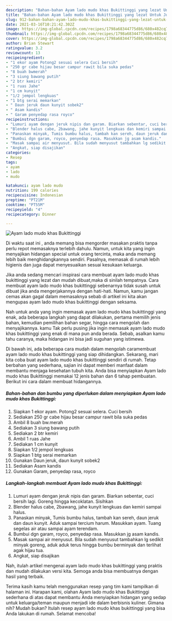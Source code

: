 ```yaml
---
description: "Bahan-bahan Ayam lado mudo khas Bukittinggi yang lezat Untuk Jualan"
title: "Bahan-bahan Ayam lado mudo khas Bukittinggi yang lezat Untuk Jualan"
slug: 912-bahan-bahan-ayam-lado-mudo-khas-bukittinggi-yang-lezat-untuk-jualan
date: 2021-03-16T10:21:42.302Z
image: https://img-global.cpcdn.com/recipes/1798a68344775d86/680x482cq70/ayam-lado-mudo-khas-bukittinggi-foto-resep-utama.jpg
thumbnail: https://img-global.cpcdn.com/recipes/1798a68344775d86/680x482cq70/ayam-lado-mudo-khas-bukittinggi-foto-resep-utama.jpg
cover: https://img-global.cpcdn.com/recipes/1798a68344775d86/680x482cq70/ayam-lado-mudo-khas-bukittinggi-foto-resep-utama.jpg
author: Brian Stewart
ratingvalue: 3.2
reviewcount: 13
recipeingredient:
- "1 ekor ayam Potong2 sesuai selera Cuci bersih"
- "250 gr cabe hijau besar campur rawit bila suka pedas"
- "8 buah bwmerah"
- "3 siung bawang putih"
- "2 btr kemiri"
- "1 ruas Jahe"
- "1 cm kunyit"
- "1/2 jempol lengkuas"
- "1 btg serai memarkan"
- " Daun jeruk daun kunyit sobek2"
- " Asam kandis"
- " Garam penyedap rasa royco"
recipeinstructions:
- "Lumuri ayam dengan jeruk nipis dan garam. Biarkan sebentar, cuci bersih lagi. Goreng hingga kecoklatan. Sisihkan"
- "Blender halus cabe, 2bawang, jahe kunyit lengkuas dan kemiri sampai halus."
- "Panaskan minyak, Tumis bumbu halus, tambah kan sereh, daun jeruk dan daun kunyit. Aduk sampai tercium harum. Masukkan ayam. Tuang segelas air atau sampai ayam terendam."
- "Bumbui dgn garam, royco, penyedap rasa. Masukkan jg asam kandis."
- "Masak sampai air menyusut. Bila sudah menyusut tambahkan lg sedikit minyak goreng, aduk aduk terus hingga bumbu berminyak dan terlihat agak hijau tua."
- "Angkat, siap disajikan"
categories:
- Resep
tags:
- ayam
- lado
- mudo

katakunci: ayam lado mudo 
nutrition: 199 calories
recipecuisine: Indonesian
preptime: "PT21M"
cooktime: "PT55M"
recipeyield: "4"
recipecategory: Dinner

---
```



![Ayam lado mudo khas Bukittinggi](https://img-global.cpcdn.com/recipes/1798a68344775d86/680x482cq70/ayam-lado-mudo-khas-bukittinggi-foto-resep-utama.jpg)

Di waktu  saat ini , anda memang bisa mengorder masakan praktis tanpa perlu repot memasaknya terlebih dahulu. Namun, untuk kita yang ingin menyajikan hidangan special untuk orang tercinta, maka anda memang lebih baik menghidangkannya sendiri. Pasalnya, memasak di rumah lebih higienis dan juga dapat menyesuaikan sesuai kesukaan keluarga.

Jika anda sedang mencari inspirasi cara membuat ayam lado mudo khas bukittinggi yang lezat dan mudah dibuat,maka di sinilah tempatnya. Cara membuat ayam lado mudo khas bukittinggi  sebenarnya tidak susah untuk dibuat jika anda mengerjakannya dengan hati-hati. Namun, kamu jangan cemas akan gagal dalam memasaknya 
sebab di artikel ini kita akan mengupas ayam lado mudo khas bukittinggi dengan seksama.  



Nah untuk anda yang ingin memasak ayam lado mudo khas bukittinggi yang enak, ada beberapa langkah yang dapat dilakukan, pertama memilih jenis bahan, kemudian pemilihan bahan segar, hingga cara mengolah dan menyajikannya. kamu Tak perlu pusing jika ingin memasak ayam lado mudo khas bukittinggi yang enak di mana pun anda berada. Sebab, asalkan kamu  tahu caranya, maka hidangan ini bisa jadi suguhan yang istimewa.

Di bawah ini, ada beberapa cara mudah dalam mengolah caramembuat ayam lado mudo khas bukittinggi yang siap dihidangkan. Sekarang, mari kita coba buat ayam lado mudo khas bukittinggi sendiri di rumah. Tetap berbahan yang sederhana, sajian ini dapat memberi manfaat dalam membantu menjaga kesehatan tubuh kita. Anda bisa menyiapkan Ayam lado mudo khas Bukittinggi memakai 12 jenis bahan dan 6 tahap pembuatan. Berikut ini cara dalam membuat hidangannya.

<!--inarticleads1-->

##### Bahan-bahan dan bumbu yang diperlukan dalam menyiapkan Ayam lado mudo khas Bukittinggi:

1. Siapkan 1 ekor ayam. Potong2 sesuai selera. Cuci bersih
1. Sediakan 250 gr cabe hijau besar campur rawit bila suka pedas
1. Ambil 8 buah bw.merah
1. Sediakan 3 siung bawang putih
1. Sediakan 2 btr kemiri
1. Ambil 1 ruas Jahe
1. Sediakan 1 cm kunyit
1. Siapkan 1/2 jempol lengkuas
1. Siapkan 1 btg serai memarkan
1. Gunakan  Daun jeruk, daun kunyit sobek2
1. Sediakan  Asam kandis
1. Gunakan  Garam, penyedap rasa, royco




<!--inarticleads2-->

##### Langkah-langkah membuat Ayam lado mudo khas Bukittinggi:

1. Lumuri ayam dengan jeruk nipis dan garam. Biarkan sebentar, cuci bersih lagi. Goreng hingga kecoklatan. Sisihkan
1. Blender halus cabe, 2bawang, jahe kunyit lengkuas dan kemiri sampai halus.
1. Panaskan minyak, Tumis bumbu halus, tambah kan sereh, daun jeruk dan daun kunyit. Aduk sampai tercium harum. Masukkan ayam. Tuang segelas air atau sampai ayam terendam.
1. Bumbui dgn garam, royco, penyedap rasa. Masukkan jg asam kandis.
1. Masak sampai air menyusut. Bila sudah menyusut tambahkan lg sedikit minyak goreng, aduk aduk terus hingga bumbu berminyak dan terlihat agak hijau tua.
1. Angkat, siap disajikan




Nah, itulah artikel mengenai  ayam lado mudo khas bukittinggi  yang praktis dan mudah dilakukan versi kita. Semoga anda bisa membuatnya dengan hasil yang terbaik. 

Terima kasih kamu telah menggunakan resep yang tim kami tampilkan di halaman ini. Harapan kami, olahan  Ayam lado mudo khas Bukittinggi sederhana di atas dapat membantu Anda menyiapkan hidangan yang sedap untuk keluarga/teman maupun menjadi ide dalam berbisnis kuliner. Gimana nih? Mudah bukan? Itulah resep ayam lado mudo khas bukittinggi yang bisa Anda lakukan di rumah. Selamat mencoba!

